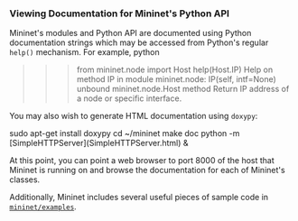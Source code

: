<!-- %META:TOPICINFO{author="BobLantz" date="1340917780" format="1.1" reprev="1.2" version="1.2"}% -->
<!-- %META:TOPICPARENT{name="MininetDocumentation"}% -->
<!-- Use
 our custom page layout:
* Set VIEW_TEMPLATE = [MininetView](MininetView.html)
-->


### Viewing Documentation for Mininet's Python API

Mininet's modules and Python API are documented using Python documentation strings which may be accessed from Python's regular <code>help()</code> mechanism. For example,
<verbatim>
python
>>> from mininet.node import Host
>>> help(Host.IP)
Help on method IP in module mininet.node:
IP(self, intf=None) unbound mininet.node.Host method
        Return IP address of a node or specific interface.</verbatim>

You may also wish to generate HTML documentation using <code>doxypy</code>:

<verbatim>
sudo apt-get install doxypy
cd ~/mininet
make doc
python -m [SimpleHTTPServer](SimpleHTTPServer.html) &</verbatim>

At this point, you can point a web browser to port 8000 of the host that Mininet is running on and browse the documentation for each of Mininet's classes.

Additionally, Mininet includes several useful pieces of sample code in <code>[mininet/examples](https://github.com/mininet/mininet/tree/master/examples)</code>.
